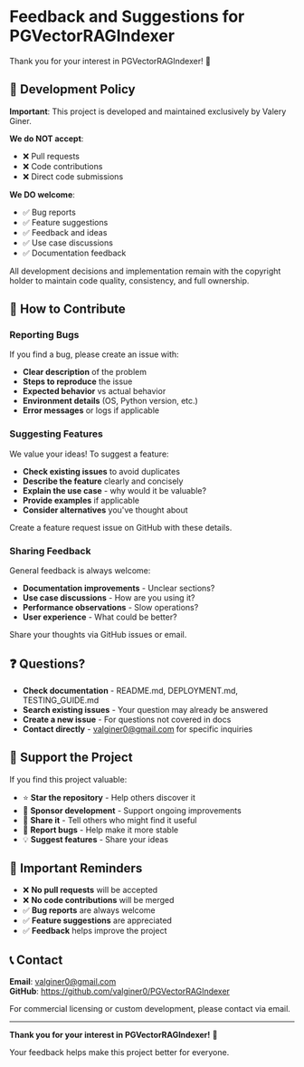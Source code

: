 # Feedback and Suggestions for PGVectorRAGIndexer

Thank you for your interest in PGVectorRAGIndexer! 🎉

## 📜 Development Policy

**Important**: This project is developed and maintained exclusively by Valery Giner. 

**We do NOT accept**:
- ❌ Pull requests
- ❌ Code contributions
- ❌ Direct code submissions

**We DO welcome**:
- ✅ Bug reports
- ✅ Feature suggestions
- ✅ Feedback and ideas
- ✅ Use case discussions
- ✅ Documentation feedback

All development decisions and implementation remain with the copyright holder to maintain code quality, consistency, and full ownership.

## 🚀 How to Contribute

### Reporting Bugs

If you find a bug, please create an issue with:
- **Clear description** of the problem
- **Steps to reproduce** the issue
- **Expected behavior** vs actual behavior
- **Environment details** (OS, Python version, etc.)
- **Error messages** or logs if applicable

### Suggesting Features

We value your ideas! To suggest a feature:
- **Check existing issues** to avoid duplicates
- **Describe the feature** clearly and concisely
- **Explain the use case** - why would it be valuable?
- **Provide examples** if applicable
- **Consider alternatives** you've thought about

Create a feature request issue on GitHub with these details.

### Sharing Feedback

General feedback is always welcome:
- **Documentation improvements** - Unclear sections?
- **Use case discussions** - How are you using it?
- **Performance observations** - Slow operations?
- **User experience** - What could be better?

Share your thoughts via GitHub issues or email.

## ❓ Questions?

- **Check documentation** - README.md, DEPLOYMENT.md, TESTING_GUIDE.md
- **Search existing issues** - Your question may already be answered
- **Create a new issue** - For questions not covered in docs
- **Contact directly** - valginer0@gmail.com for specific inquiries

## 💖 Support the Project

If you find this project valuable:
- ⭐ **Star the repository** - Help others discover it
- 💖 **Sponsor development** - Support ongoing improvements
- 📢 **Share it** - Tell others who might find it useful
- 🐛 **Report bugs** - Help make it more stable
- 💡 **Suggest features** - Share your ideas

## 🚫 Important Reminders

- ❌ **No pull requests** will be accepted
- ❌ **No code contributions** will be merged
- ✅ **Bug reports** are always welcome
- ✅ **Feature suggestions** are appreciated
- ✅ **Feedback** helps improve the project

## 📞 Contact

**Email**: valginer0@gmail.com  
**GitHub**: https://github.com/valginer0/PGVectorRAGIndexer

For commercial licensing or custom development, please contact via email.

---

**Thank you for your interest in PGVectorRAGIndexer!** 🙏

Your feedback helps make this project better for everyone.

